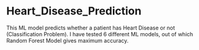# Heart_Disease_Prediction
This ML model predicts whether a patient has Heart Disease or not (Classification Problem).
I have tested 6 different ML models, out of which Random Forest Model gives maximum accuracy.
